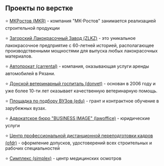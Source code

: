 ## Проекты по верстке

:star: [МКРостов (MKR)](https://chippsi.ru/MKR/) - компания "МК-Ростов" занимается реализацией строительной продукции

:star: [Загорский Лакокрасочный Завод (ZLKZ)](https://chippsi.ru/ZLKZ/) - это уникальное лакокрасочное предприятие с 60-летней историей, располагающее производственными мощностями для выпуска любых лакокрасочных материалов.

:star: [Автопрокат (carrental)](https://chippsi.ru/carrental/) - компания, оказывающая услуги аренды автомобилей в Рязани.

:star: [Донской ветеринарный госпиталь (donvet)](https://chippsi.ru/donvet/) - основан в 2006 году и уже более 10-ти лет оказывает качественную ветеринарную помощь.

:star: [Площадка по подбору ВУЗов (edu)](https://chippsi.ru/edu/) - грант и контрактное обучение в зарубежных вузах.

:star: [Адвокатское бюро "BUSINESS IMAGE" (lawoffice)](https://chippsi.ru/lawoffice/) - юридические услуги

:star: [Центр профессиональной дистанционной переподготовки кадров (ofdr)](https://chippsi.ru/ofdr/) - оформление допусков, удостоверений всех строительных и рабочих специальностей

:star: [Симплекс (simplex)](https://chippsi.ru/simplex/) - центр медицинских осмотров
